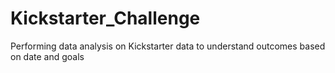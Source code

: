 # Kickstarter_Challenge
Performing data analysis on Kickstarter data to understand outcomes based on date and goals 
